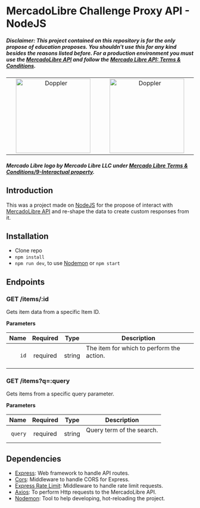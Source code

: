 # MercadoLibre Challenge Proxy API - NodeJS

##### *Disclaimer: This project contained on this repository is for the only propose of education proposes. You shouldn't use this for any kind besides the reasons listed before. For a production environment you must use the [MercadoLibre API](https://api.mercadolibre.com/) and follow the [Mercado Libre API: Terms & Conditions](https://developers.mercadolibre.com.uy/es_ar/terminos-y-condiciones)*.

<div align="center">
    <table cellpadding="5">
        <tbody align="center">
            <tr>
                <td style="width:30%">
                    <a href="https://bit.ly/awesome-go-doppler">
                        <img src="https://nodejs.org/static/images/logos/nodejs-new-pantone-white.svg" width="200" alt="Doppler"><br/>
                    </a>
                </td>
                 <td style="width:30%">
                    <a href="https://bit.ly/awesome-go-doppler">
                        <img src="https://http2.mlstatic.com/frontend-assets/ml-web-navigation/ui-navigation/5.19.5/mercadolibre/logo__large_plus.png" width="200" alt="Doppler"><br/>
                    </a>
                </td>
            </tr>
        </tbody>
    </table>
</div>

##### *Mercado Libre logo by Mercado Libre LLC under [Mercado Libre Terms & Conditions/9-Interactual property][meli-term-and-conditions].*

## Introduction
This was a project made on [NodeJS](https://nodejs.org/es/) for the propose of interact with [MercadoLibre API](https://api.mercadolibre.com/) and re-shape the data to create custom responses from it.

## Installation
* Clone repo
* `npm install`
* `npm run dev`, to use [Nodemon](https://www.npmjs.com/package/nodemon) or `npm start`

## Endpoints

### GET /items/:id
Gets item data from a specific Item ID.

**Parameters**

| Name | Required | Type | Description                                                                                                                                                           |
| -------------:|:--------:|:-------:| --------------------------------------------------------------------------------------------------------------------------------------------------------------------- |
| `id` | required | string  | The item for which to perform the action. <br/><br/>

### GET /items?q=:query
Gets items from a specific query parameter. 

**Parameters**

| Name | Required | Type | Description                                                                                                                                                           |
| -------------:|:--------:|:-------:| --------------------------------------------------------------------------------------------------------------------------------------------------------------------- |
| `query` | required | string  | Query term of the search. <br/><br/>

## Dependencies
* [Express](http://expressjs.com/): Web framework to handle API routes. 
* [Cors](https://www.npmjs.com/package/cors): Middleware to handle CORS for Express.
* [Express Rate Limit](https://www.npmjs.com/package/express-rate-limit): Middleware to handle rate limit requests.
* [Axios](https://axios-http.com/): To perform Http requests to the MercadoLibre API.
* [Nodemon](https://www.npmjs.com/package/nodemon): Tool to help developing, hot-reloading the project. 

[meli-term-and-conditions]: https://www.mercadolibre.com.ar/ayuda/terminos-y-condiciones-de-uso_991